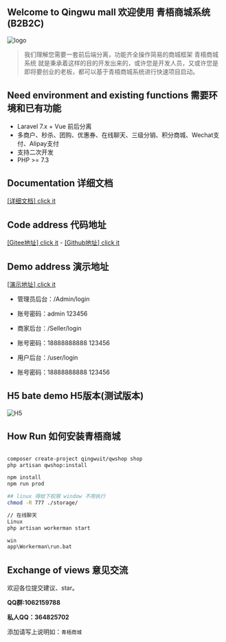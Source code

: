 ## Welcome to Qingwu mall 欢迎使用 青梧商城系统 (B2B2C)
![logo](https://gitee.com/qingwuitcn/qwshop/raw/master/resources/js/asset/pc/logo.png "logo")

> 我们理解您需要一套前后端分离，功能齐全操作简易的商城框架 青梧商城系统 就是秉承着这样的目的开发出来的，或许您是开发人员，又或许您是即将要创业的老板，都可以基于青梧商城系统进行快速项目启动。

## Need environment and existing functions 需要环境和已有功能
- Laravel 7.x + Vue 前后分离
- 多商户、秒杀、团购、优惠券、在线聊天、三级分销、积分商城、Wechat支付、Alipay支付
- 支持二次开发
- PHP >= 7.3

## Documentation 详细文档
[[详细文档] click it](http://doc.qingwuit.com/ "点击它[详细文档]")

## Code address 代码地址
[[Gitee地址] click it](https://gitee.com/qingwuitcn/qwshop "点击它[代码地址]") - [[Github地址] click it](https://gitee.com/qingwuitcn/qwshop "点击它[代码地址]")

## Demo address 演示地址
[[演示地址] click it](http://pc.qingwuit.com "点击它[演示地址]")

- 管理员后台：/Admin/login
- 账号密码：admin 123456

- 商家后台：/Seller/login
- 账号密码：18888888888 123456

- 用户后台：/user/login
- 账号密码：18888888888 123456

## H5 bate demo H5版本(测试版本) 
![H5](https://gitee.com/qingwuitcn/qwshop/raw/master/resources/js/asset/qrcode.png "H5")

## How Run 如何安装青梧商城

``` bash

composer create-project qingwuit/qwshop shop
php artisan qwshop:install

npm install
npm run prod

## linux 得给下权限 window 不用执行
chmod -R 777 ./storage/

// 在线聊天
Linux 
php artisan workerman start

win
app\Workerman\run.bat

```

## Exchange of views 意见交流 

欢迎各位提交建议、star。

**QQ群:1062159788**

**私人QQ：364825702**

添加请写上说明如：`青梧商城`
